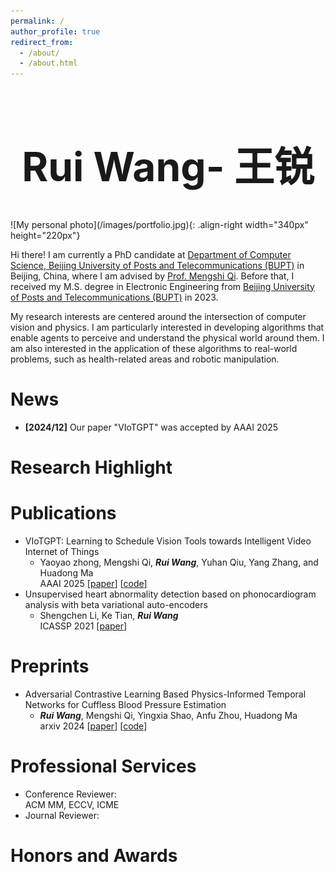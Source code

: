 ```yaml
---
permalink: /
author_profile: true
redirect_from: 
  - /about/
  - /about.html
---
```

<h1 style="text-align: center; font-weight: bold; font-size: 48pt;">Rui Wang- 王锐</h1>
![My personal photo](/images/portfolio.jpg){: .align-right width="340px" height="220px"}    

Hi there! I am currently a PhD candidate at [Department of Computer Science, Beijing University of Posts and Telecommunications (BUPT)](https://scs.bupt.edu.cn/) in Beijing, China, where I am advised by [Prof. Mengshi Qi](https://teacher.bupt.edu.cn/qimengshi/zh_CN/index.htm). Before that, I received my M.S. degree in Electronic Engineering from [Beijing University of Posts and Telecommunications (BUPT)](https://www.bupt.edu.cn/) in 2023.

My research interests are centered around the intersection of computer vision and physics. I am particularly interested in developing algorithms that enable agents to perceive and understand the physical world around them. I am also interested in the application of these algorithms to real-world problems, such as health-related areas and robotic manipulation.


News
======
* **[2024/12]** Our paper "VIoTGPT" was accepted by AAAI 2025

Research Highlight
======


Publications
======
* VIoTGPT: Learning to Schedule Vision Tools towards Intelligent Video Internet of Things  
  * Yaoyao zhong, Mengshi Qi, ***Rui Wang***, Yuhan Qiu, Yang Zhang, and Huadong Ma  
  AAAI 2025 \[[paper](https://arxiv.org/pdf/2312.00401)\] \[[code]()\]
* Unsupervised heart abnormality detection based on phonocardiogram analysis with beta variational auto-encoders  
  * Shengchen Li, Ke Tian, ***Rui Wang***  
  ICASSP 2021 \[[paper](https://ieeexplore.ieee.org/abstract/document/9414165)\]


Preprints
======

* Adversarial Contrastive Learning Based Physics-Informed Temporal Networks for Cuffless Blood Pressure Estimation  
  * ***Rui Wang***, Mengshi Qi, Yingxia Shao, Anfu Zhou, Huadong Ma  
    arxiv 2024 \[[paper](https://arxiv.org/pdf/2408.08488)\] \[[code]()\]

Professional Services
======
* Conference Reviewer:  
    ACM MM, ECCV, ICME  
* Journal Reviewer:  

Honors and Awards
======
